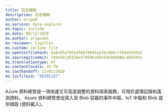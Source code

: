 ```yaml
---
title: 包含檔案
description: 包含檔案
author: orspod
ms.service: data-explorer
ms.topic: include
ms.date: 08/12/2020
ms.author: orspodek
ms.reviewer: tzgitlin
ms.custom: include file
ms.openlocfilehash: 6a8c65e795e4f6678945aa7dc9b9c7f04e915da1
ms.sourcegitcommit: f49e581d9156e57459bc69c94838d886c166449e
ms.translationtype: HT
ms.contentlocale: zh-TW
ms.lasthandoff: 12/01/2020
ms.locfileid: "88201147"
---
```

Azure 資料總管是一項快速又可高度調整的資料探索服務，可用於處理記錄和遙測資料。 Azure 資料總管會從寫入至 Blob 容器的事件中樞、IoT 中樞和 Blob 提供擷取 (資料載入)。